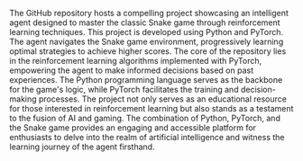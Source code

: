The GitHub repository hosts a compelling project showcasing an intelligent agent designed to master the classic Snake game through reinforcement learning techniques. 
This project is developed using Python and PyTorch.
The agent navigates the Snake game environment, progressively learning optimal strategies to achieve higher scores.
The core of the repository lies in the reinforcement learning algorithms implemented with PyTorch, empowering the agent to make informed decisions based on past experiences. 
The Python programming language serves as the backbone for the game's logic, while PyTorch facilitates the training and decision-making processes.
The project not only serves as an educational resource for those interested in reinforcement learning but also stands as a testament to the fusion of AI and gaming. 
The combination of Python, PyTorch, and the Snake game provides an engaging and accessible platform for enthusiasts to delve into the realm of artificial intelligence and witness the learning journey of the agent firsthand.
